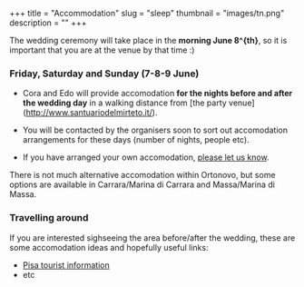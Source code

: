 +++
title = "Accommodation"
slug = "sleep"
thumbnail = "images/tn.png"
description = ""
+++

The wedding ceremony will take place in the **morning June 8^{th}**, so it is important that you are at the venue by that time :)

### Friday, Saturday and Sunday (7-**8**-9 June)

* Cora and Edo will provide accomodation **for the nights before and after the wedding day** in a walking distance from [the party venue] (http://www.santuariodelmirteto.it/).

* You will be contacted by the organisers soon to sort out accomodation arrangements for these days (number of nights, people etc).

* If you have arranged your own accomodation, [please let us know](mailto:caviranipots@gmail.com).

There is not much alternative accomodation within Ortonovo, but some options are available in Carrara/Marina di Carrara and Massa/Marina di Massa.

### Travelling around

If you are interested sighseeing the area before/after the wedding, these are some accomodation ideas and hopefully useful links:

* [Pisa tourist information](https://pisaitaly.ca/)
* etc
